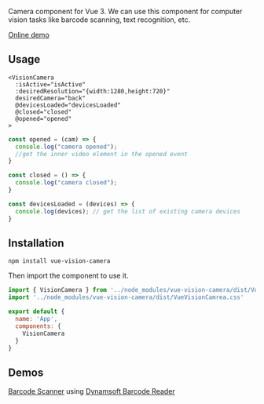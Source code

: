 Camera component for Vue 3. We can use this component for computer vision tasks like barcode scanning, text recognition, etc.

[Online demo](https://lovely-squirrel-9abb74.netlify.app/)

## Usage

```vue
<VisionCamera 
  :isActive="isActive" 
  :desiredResolution="{width:1280,height:720}"
  desiredCamera="back"
  @devicesLoaded="devicesLoaded"
  @closed="closed"
  @opened="opened"
>
```

```js
const opened = (cam) => {
  console.log("camera opened");
  //get the inner video element in the opened event
}

const closed = () => {
  console.log("camera closed");
}

const devicesLoaded = (devices) => {
  console.log(devices); // get the list of existing camera devices
}
```

## Installation

```
npm install vue-vision-camera
```

Then import the component to use it.

```js
import { VisionCamera } from '../node_modules/vue-vision-camera/dist/VueVisionCamrea.common'
import '../node_modules/vue-vision-camera/dist/VueVisionCamrea.css'

export default {
  name: 'App',
  components: {
    VisionCamera
  }
}
```

## Demos

[Barcode Scanner](https://github.com/xulihang/vue-vision-camera/tree/main/example) using [Dynamsoft Barcode Reader](https://www.dynamsoft.com/barcode-reader/overview/)


